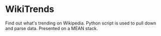 # WikiTrends

Find out what's trending on Wikipedia. Python script is used to pull down and parse data. Presented on a MEAN stack.